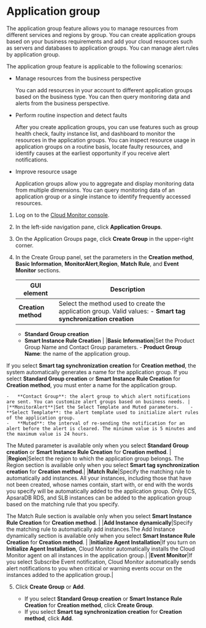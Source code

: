 # Application group

The application group feature allows you to manage resources from different services and regions by group. You can create application groups based on your business requirements and add your cloud resources such as servers and databases to application groups. You can manage alert rules by application group.

The application group feature is applicable to the following scenarios:

-   Manage resources from the business perspective

    You can add resources in your account to different application groups based on the business type. You can then query monitoring data and alerts from the business perspective.

-   Perform routine inspection and detect faults

    After you create application groups, you can use features such as group health check, faulty instance list, and dashboard to monitor the resources in the application groups. You can inspect resource usage in application groups on a routine basis, locate faulty resources, and identify causes at the earliest opportunity if you receive alert notifications.

-   Improve resource usage

    Application groups allow you to aggregate and display monitoring data from multiple dimensions. You can query monitoring data of an application group or a single instance to identify frequently accessed resources.


1.  Log on to the [Cloud Monitor console](https://cms-intl.console.aliyun.com).

2.  In the left-side navigation pane, click **Application Groups**.

3.  On the Application Groups page, click **Create Group** in the upper-right corner.

4.  In the Create Group panel, set the parameters in the **Creation method**, **Basic Information**, **MonitorAlert**,**Region**, **Match Rule**, and **Event Monitor** sections.

    |GUI element|Description|
    |-----------|-----------|
    |**Creation method**|Select the method used to create the application group. Valid values:     -   **Smart tag synchronization creation**
    -   **Standard Group creation**
    -   **Smart Instance Rule Creation** |
    |**Basic Information**|Set the Product Group Name and Contact Group parameters.     -   **Product Group Name**: the name of the application group.

If you select **Smart tag synchronization creation** for **Creation method**, the system automatically generates a name for the application group. If you select **Standard Group creation** or **Smart Instance Rule Creation** for **Creation method**, you must enter a name for the application group.

    -   **Contact Group**: the alert group to which alert notifications are sent. You can customize alert groups based on business needs. |
    |**MonitorAlert**|Set the Select Template and Muted parameters.    -   **Select Template**: the alert template used to initialize alert rules of the application group.
    -   **Muted**: the interval of re-sending the notification for an alert before the alert is cleared. The minimum value is 5 minutes and the maximum value is 24 hours.

The Muted parameter is available only when you select **Standard Group creation** or **Smart Instance Rule Creation** for **Creation method**. |
    |**Region**|Select the region to which the application group belongs. The Region section is available only when you select **Smart tag synchronization creation** for **Creation method**.|
    |**Match Rule**|Specify the matching rule to automatically add instances. All your instances, including those that have not been created, whose names contain, start with, or end with the words you specify will be automatically added to the application group. Only ECS, ApsaraDB RDS, and SLB instances can be added to the application group based on the matching rule that you specify.

The Match Rule section is available only when you select **Smart Instance Rule Creation** for **Creation method**. |
    |**Add Instance dynamically**|Specify the matching rule to automatically add instances.The Add Instance dynamically section is available only when you select **Smart Instance Rule Creation** for **Creation method**. |
    |**Initialize Agent Installation**|If you turn on **Initialize Agent Installation**, Cloud Monitor automatically installs the Cloud Monitor agent on all instances in the application group.|
    |**Event Monitor**|If you select Subscribe Event notification, Cloud Monitor automatically sends alert notifications to you when critical or warning events occur on the instances added to the application group.|

5.  Click **Create Group** or **Add**.

    -   If you select **Standard Group creation** or **Smart Instance Rule Creation** for **Creation method**, click **Create Group**.
    -   If you select **Smart tag synchronization creation** for **Creation method**, click **Add**.

